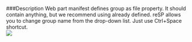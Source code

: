 ﻿<properties 
	pageTitle="Group in the web part manifest" 
    pageName="WebPartGroup"
    parentPageId="code-completion"
/>

###Description
Web part manifest defines group as file property. It should contain anything, but we recommend using already defined.
reSP allows you to change group name from the drop-down list.
Just use Ctrl+Space shortcut.
<br/>
<img src="http://docs.subpointsolutions.com/wp-content/uploads/2015/03/webpartgroup.gif">



